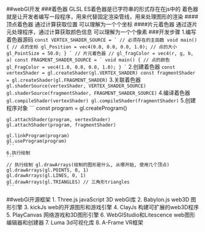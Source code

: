 ##webGl开发
###着色器
    GLSL ES着色器是已字符串的形式存在在js中的
    着色器就是让开发者编写一段程序，用来代替固定渲染管线，用来处理图形的渲染
####顶点着色器
    通过计算获取位置
    可以理解为一个个坐标
####片元着色器
    通过逐片元处理程序，通过计算获取颜色信息
    可以理解为一个个像素
###开发步骤
    1.编写着色器源码
    ```
    const VERTEX_SHADER_SOURCE = `
        // 必须存在的主函数
        void main() {
            // 点的坐标
            gl_Position = vec4(0.0, 0.0, 0.0, 1.0);
            // 点的大小
            gl_PointSize = 50.0;
        }
    `
    // 片元着色器
    // gl_fragColor = vec4(r, g, b, a)
    const FRAGMENT_SHADER_SOURCE = `
        void main() {
            // 点的颜色
            gl_FragColor = vec4(1.0, 0.0, 0.0, 1.0);
        }
    `
    ```
    2.创建着色器
    ```
    const vertexShader = gl.createShader(gl.VERTEX_SHADER)
    const fragmentShader = gl.createShader(gl.FRAGMENT_SHADER)
    ```
    3.关联着色器
    ```
    gl.shaderSource(vertexShader, VERTEX_SHADER_SOURCE)
    gl.shaderSource(fragmentShader, FRAGMENT_SHADER_SOURCE)
    ```
    4.编译着色器
    ```
    gl.compileShader(vertexShader)
    gl.compileShader(fragmentShader)
    ```
    5.创建程序对象
    ```
    const program = gl.createProgram()

    gl.attachShader(program, vertexShader)
    gl.attachShader(program, fragmentShader)

    gl.linkProgram(program)
    gl.useProgram(program)
    ```
    6.执行绘制
    ```
    // 执行绘制 gl.drawArrays(绘制的图形是什么, 从哪开始, 使用几个顶点)
    gl.drawArrays(gl.POINTS, 0, 1)
    gl.drawArrays(gl.LINES, 0, 1)
    gl.drawArrays(gl.TRIANGLES) // 三角形triangles
    ```
##webGl开源框架
    1. Three.js javaScript 3D webGl库
    2. Babylon.js web3D 图形引擎
    3. kickJs web的开源图形和游戏引擎
    4. ClayJs 构建可扩展的web3D程序
    5. PlayCanvas 网络游戏和3D图形引擎
    6. WebGlStudio和Litescence web图形编辑器和创建器
    7. Luma 3d可视化库
    8. A-Frame VR框架

